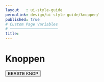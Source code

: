 ```yaml
---
layout   : ui-style-guide
permalink: design/ui-style-guide/knoppen/
published: true
# Custom Page Variables
# ─────────────────────
title:
---
```


<div class="container">
<h1>Knoppen</h1>


<button>EERSTE KNOP</button>

</div>